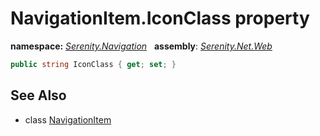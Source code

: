 # NavigationItem.IconClass property
**namespace:** *[Serenity.Navigation](../../README.md#serenity.navigation-namespace)*   **assembly**: *[Serenity.Net.Web](../../README.md)*

```csharp
public string IconClass { get; set; }
```

## See Also

* class [NavigationItem](../NavigationItem.md)